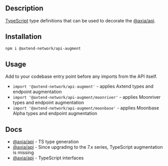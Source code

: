 ## Description

<a href="http://www.typescriptlang.org" target="_blank">TypeScript</a> type definitions that can be used to decorate the <a href="https://www.npmjs.com/package/@axia/api" target="_blank">@axia/api</a>.

## Installation

```bash
npm i @axtend-network/api-augment
```

## Usage

Add to your codebase entry point before any imports from the API itself.

- `import '@axtend-network/api-augment'` - applies Axtend types and endpoint augmentation
- `import '@axtend-network/api-augment/moonriver'` - applies Moonriver types and endpoint augmentation
- `import '@axtend-network/api-augment/moonbase'` - applies Moonbase Alpha types and endpoint augmentation

## Docs

- <a href="https://axia.js.org/docs/api/examples/promise/typegen/" target="_blank">@axia/api</a> - TS type generation
- <a href="https://axia.js.org/docs/api/FAQ/#since-upgrading-to-the-7x-series-typescript-augmentation-is-missing" target="_blank">@axia/api</a> - Since upgrading to the 7.x series, TypeScript augmentation is missing
- <a href="https://axia.js.org/docs/api/start/typescript" target="_blank">@axia/api</a> - TypeScript interfaces
